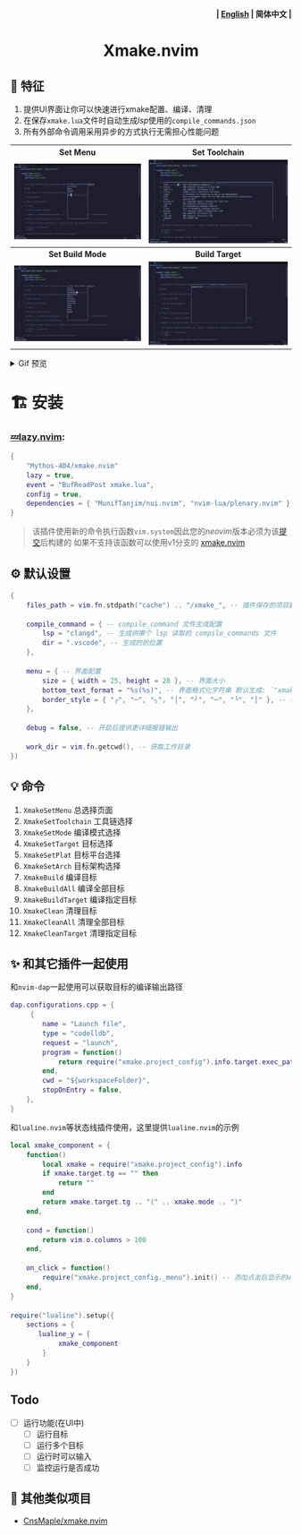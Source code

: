 <p align="right"><b>| <a href="README.md">English</a> | 简体中文 |</b></p>

<h1 align="center">
    Xmake.nvim
</h1>

## 🎐 特征

1. 提供UI界面让你可以快速进行xmake配置、编译、清理
2. 在保存`xmake.lua`文件时自动生成*lsp*使用的`compile_commands.json`
3. 所有外部命令调用采用异步的方式执行无需担心性能问题

<table>
  <tr>
    <th>Set Menu</th>
    <th>Set Toolchain</th>
  </tr>
  <tr>
    <td>
      <img src="./assets/XmakeSetMenu.png" />
    </td>
    <td>
      <img src="./assets/XmakeSetToolchain.png" />
    </td>
  </tr>
  <tr>
    <th>Set Build Mode</th>
    <th>Build Target</th>
  </tr>
  <tr>
    <td>
      <img src="./assets/XmakeSetMode.png" />
    </td>
    <td>
      <img src="./assets/XmakeBuildTarget.png" />
    </td>
  </tr>
</table>

<details> <summary>Gif 预览</summary>

![XmakePreviewGif](./assets/XmakePreview.gif)

</details>

# 🏗 安装

### [💤lazy.nvim](https://github.com/folke/lazy.nvim):

```lua
{
    "Mythos-404/xmake.nvim"
    lazy = true,
    event = "BufReadPost xmake.lua",
    config = true,
    dependencies = { "MunifTanjim/nui.nvim", "nvim-lua/plenary.nvim" },
}
```

> 该插件使用新的命令执行函数`vim.system`因此您的*neovim*版本必须为该[提交](https://github.com/neovim/neovim/pull/23827)后构建的
> 如果不支持该函数可以使用v1分支的 [xmake.nvim](https://github.com/Mythos-404/xmake.nvim/tree/v1)

## ⚙️ 默认设置

```lua
{
    files_path = vim.fn.stdpath("cache") .. "/xmake_", -- 插件保存的项目数据

    compile_command = { -- compile_command 文件生成配置
        lsp = "clangd", -- 生成供哪个 lsp 读取的 compile_commands 文件
        dir = ".vscode", -- 生成的的位置
    },

    menu = { -- 界面配置
        size = { width = 25, height = 20 }, -- 界面大小
        bottom_text_format = "%s(%s)", -- 界面格式化字符串 默认生成: `"xmake_test(debug)"`
        border_style = { "╭", "─", "╮", "│", "╯", "─", "╰", "│" }, -- 界面边框详细请看 nui.nvim 文档
    },

    debug = false, -- 开启后提供更详细报错输出

    work_dir = vim.fn.getcwd(), -- 获取工作目录
})
```

## 💡 命令

1. `XmakeSetMenu` 总选择页面
2. `XmakeSetToolchain` 工具链选择
3. `XmakeSetMode` 编译模式选择
4. `XmakeSetTarget` 目标选择
5. `XmakeSetPlat` 目标平台选择
6. `XmakeSetArch` 目标架构选择
7. `XmakeBuild` 编译目标
8. `XmakeBuildAll` 编译全部目标
9. `XmakeBuildTarget` 编译指定目标
10. `XmakeClean` 清理目标
11. `XmakeCleanAll` 清理全部目标
12. `XmakeCleanTarget` 清理指定目标

## ✨ 和其它插件一起使用

和`nvim-dap`一起使用可以获取目标的编译输出路径

```lua
dap.configurations.cpp = {
     {
        name = "Launch file",
        type = "codelldb",
        request = "launch",
        program = function()
            return require("xmake.project_config").info.target.exec_path
        end,
        cwd = "${workspaceFolder}",
        stopOnEntry = false,
    },
}
```

和`lualine.nvim`等状态线插件使用，这里提供`lualine.nvim`的示例

```lua
local xmake_component = {
    function()
        local xmake = require("xmake.project_config").info
        if xmake.target.tg == "" then
            return ""
        end
        return xmake.target.tg .. "(" .. xmake.mode .. ")"
    end,

    cond = function()
        return vim.o.columns > 100
    end,

    on_click = function()
        require("xmake.project_config._menu").init() -- 添加点击后显示的ui
    end,
}

require("lualine").setup({
    sections = {
       lualine_y = {
            xmake_component
        }
    }
})
```

## Todo

- [ ] 运行功能(在UI中)
  - [ ] 运行目标
  - [ ] 运行多个目标
  - [ ] 运行时可以输入
  - [ ] 监控运行是否成功

## 🎉 其他类似项目

- [CnsMaple/xmake.nvim](https://github.com/CnsMaple/xmake.nvim)
